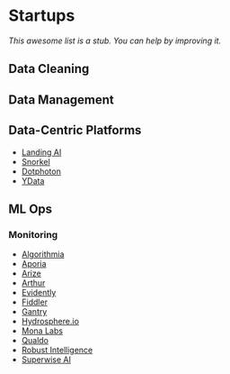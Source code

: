 <h1 id="startups">Startups</h1>

_This awesome list is a stub. You can help by improving it._

<h2 id="cleaning">Data Cleaning</h2>

<h2 id="management">Data Management</h2>

<h2 id="platforms">Data-Centric Platforms</h2>

- [Landing AI](https://landing.ai/platform/)
- [Snorkel](https://snorkel.ai)
- [Dotphoton](https://www.dotphoton.com/)
- [YData](https://ydata.ai/)

<h2 id="mlops">ML Ops</h2>

<h3 id="monitoring">Monitoring</h3>

- [Algorithmia](https://algorithmia.com)
- [Aporia](https://www.aporia.com)
- [Arize](https://arize.com)
- [Arthur](https://arthur.ai)
- [Evidently](https://evidentlyai.com)
- [Fiddler](https://www.fiddler.ai)
- [Gantry](https://gantry.io)
- [Hydrosphere.io](https://hydrosphere.io)
- [Mona Labs](https://www.monalabs.io)
- [Qualdo](https://www.qualdo.ai)
- [Robust Intelligence](https://www.robustintelligence.com)
- [Superwise AI](https://www.superwise.ai)








